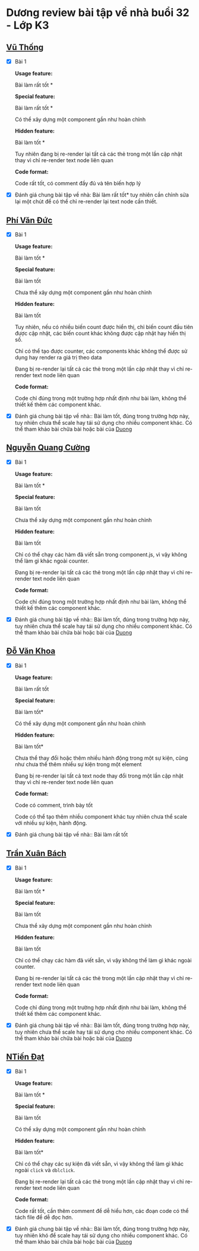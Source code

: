 # Dương review bài tập về nhà buổi 32 - Lớp K3

## [Vũ Thống](https://github.com/pencilbsp/f8_offline/tree/main/BTVN/btvn_buoi_32)

- [x] Bài 1

  **Usage feature:**

  Bài làm rất tốt \*

  **Special feature:**

  Bài làm rất tốt \*

  Có thể xây dựng một component gần như hoàn chỉnh

  **Hidden feature:**

  Bài làm tốt \*

  Tuy nhiên đang bị re-render lại tất cả các thẻ trong một lần cập nhật thay vì chỉ re-render text node liên quan

  **Code format:**

  Code rất tốt, có comment đầy đủ và tên biến hợp lý

- [x] Đánh giá chung bài tập về nhà: Bài làm rất tốt\* tuy nhiên cần chỉnh sửa lại một chút để có thể chỉ re-render lại text node cần thiết.

## [Phí Văn Đức](https://github.dev/PhiVanDuc/Offline-F8-K3/blob/main/Day-32-JS/Assets/component.js)

- [x] Bài 1

  **Usage feature:**

  Bài làm tốt \*

  **Special feature:**

  Bài làm tốt

  Chưa thể xây dựng một component gần như hoàn chỉnh

  **Hidden feature:**

  Bài làm tốt

  Tuy nhiên, nếu có nhiều biến count được hiển thị, chỉ biến count đầu tiên được cập nhật, các biến count khác không được cập nhật hay hiển thị số.

  Chỉ có thể tạo được counter, các components khác không thể được sử dụng hay render ra giá trị theo data

  Đang bị re-render lại tất cả các thẻ trong một lần cập nhật thay vì chỉ re-render text node liên quan

  **Code format:**

  Code chỉ đúng trong một trường hợp nhất định như bài làm, không thể thiết kế thêm các component khác.

- [x] Đánh giá chung bài tập về nhà:: Bài làm tốt, đúng trong trường hợp này, tuy nhiên chưa thể scale hay tái sử dụng cho nhiều component khác. Có thể tham khảo bài chữa bài hoặc bài của [Duong](https://github.com/duongnguyenf8/code_fullstack-exercise32/blob/main/customElement.js)

## [Nguyễn Quang Cường](https://github.dev/cuonggold2408/Fullxinach_K3/blob/main/Day_32/js/index.js)

- [x] Bài 1

  **Usage feature:**

  Bài làm tốt \*

  **Special feature:**

  Bài làm tốt

  Chưa thể xây dựng một component gần như hoàn chỉnh

  **Hidden feature:**

  Bài làm tốt

  Chỉ có thể chạy các hàm đã viết sẵn trong component.js, vì vậy không thể làm gì khác ngoài counter.

  Đang bị re-render lại tất cả các thẻ trong một lần cập nhật thay vì chỉ re-render text node liên quan

  **Code format:**

  Code chỉ đúng trong một trường hợp nhất định như bài làm, không thể thiết kế thêm các component khác.

- [x] Đánh giá chung bài tập về nhà:: Bài làm tốt, đúng trong trường hợp này, tuy nhiên chưa thể scale hay tái sử dụng cho nhiều component khác. Có thể tham khảo bài chữa bài hoặc bài của [Duong](https://github.com/duongnguyenf8/code_fullstack-exercise32/blob/main/customElement.js)

## [Đỗ Văn Khoa](https://github.dev/mrkhoadev/F8-Fullstack-K3/blob/main/Day32/js/component.js)

- [x] Bài 1

  **Usage feature:**

  Bài làm rất tốt

  **Special feature:**

  Bài làm tốt\*

  Có thể xây dựng một component gần như hoàn chỉnh

  **Hidden feature:**

  Bài làm tốt\*

  Chưa thể thay đổi hoặc thêm nhiều hành động trong một sự kiện, cũng như chưa thể thêm nhiều sự kiện trong một element

  Đang bị re-render lại tất cả text node thay đổi trong một lần cập nhật thay vì chỉ re-render text node liên quan

  **Code format:**

  Code có comment, trình bày tốt

  Code có thể tạo thêm nhiều component khác tuy nhiên chưa thể scale với nhiều sự kiện, hành động.

- [x] Đánh giá chung bài tập về nhà:: Bài làm rất tốt

## [Trần Xuân Bách](https://github.dev/bach0128/f8-fullstack-k3/blob/main/Day32/base.js)

- [x] Bài 1

  **Usage feature:**

  Bài làm tốt \*

  **Special feature:**

  Bài làm tốt

  Chưa thể xây dựng một component gần như hoàn chỉnh

  **Hidden feature:**

  Bài làm tốt

  Chỉ có thể chạy các hàm đã viết sẵn, vì vậy không thể làm gì khác ngoài counter.

  Đang bị re-render lại tất cả các thẻ trong một lần cập nhật thay vì chỉ re-render text node liên quan

  **Code format:**

  Code chỉ đúng trong một trường hợp nhất định như bài làm, không thể thiết kế thêm các component khác.

- [x] Đánh giá chung bài tập về nhà:: Bài làm tốt, đúng trong trường hợp này, tuy nhiên chưa thể scale hay tái sử dụng cho nhiều component khác. Có thể tham khảo bài chữa bài hoặc bài của [Duong](https://github.com/duongnguyenf8/code_fullstack-exercise32/blob/main/customElement.js)

## [NTiến Đạt](https://github.dev/Ntiendat-2k3/F8-js-BTVN/blob/main/BTVN/Buoi32/assets/app.js)

- [x] Bài 1

  **Usage feature:**

  Bài làm tốt \*

  **Special feature:**

  Bài làm tốt

  Có thể xây dựng một component gần như hoàn chỉnh

  **Hidden feature:**

  Bài làm tốt\*

  Chỉ có thể chạy các sự kiện đã viết sẵn, vì vậy không thể làm gì khác ngoài `click` và `dblclick`.

  Đang bị re-render lại tất cả các thẻ trong một lần cập nhật thay vì chỉ re-render text node liên quan

  **Code format:**

  Code rất tốt, cần thêm comment để dễ hiểu hơn, các đoạn code có thể tách file để dễ đọc hơn.

- [x] Đánh giá chung bài tập về nhà:: Bài làm tốt, đúng trong trường hợp này, tuy nhiên khó để scale hay tái sử dụng cho nhiều component khác. Có thể tham khảo bài chữa bài hoặc bài của [Duong](https://github.com/duongnguyenf8/code_fullstack-exercise32/blob/main/customElement.js)
